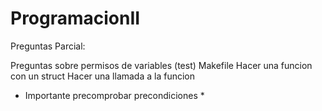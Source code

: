 # ProgramacionII

Preguntas Parcial:

Preguntas sobre permisos de variables (test)
Makefile 
Hacer una funcion con un struct
Hacer una llamada a la funcion
* Importante precomprobar precondiciones *

